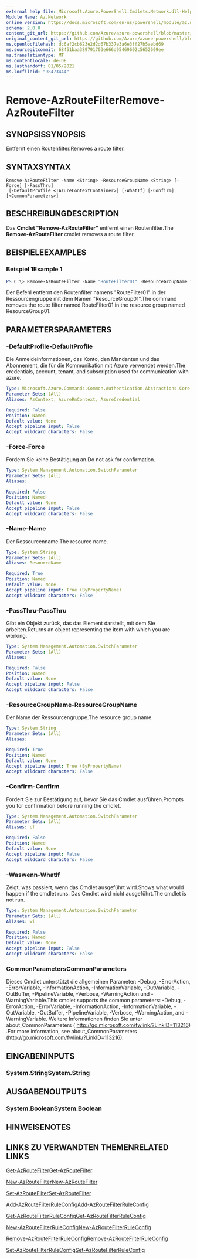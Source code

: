 ```yaml
---
external help file: Microsoft.Azure.PowerShell.Cmdlets.Network.dll-Help.xml
Module Name: Az.Network
online version: https://docs.microsoft.com/en-us/powershell/module/az.network/remove-azroutefilter
schema: 2.0.0
content_git_url: https://github.com/Azure/azure-powershell/blob/master/src/Network/Network/help/Remove-AzRouteFilter.md
original_content_git_url: https://github.com/Azure/azure-powershell/blob/master/src/Network/Network/help/Remove-AzRouteFilter.md
ms.openlocfilehash: dc6af2cb623e2d2d67b337e3a6e3ff27b5aebd69
ms.sourcegitcommit: 68451baa389791703e666d95469602c5652609ee
ms.translationtype: MT
ms.contentlocale: de-DE
ms.lasthandoff: 01/05/2021
ms.locfileid: "98473444"
---
```

# <span data-ttu-id="b24bf-101">Remove-AzRouteFilter</span><span class="sxs-lookup"><span data-stu-id="b24bf-101">Remove-AzRouteFilter</span></span>

## <span data-ttu-id="b24bf-102">SYNOPSIS</span><span class="sxs-lookup"><span data-stu-id="b24bf-102">SYNOPSIS</span></span>
<span data-ttu-id="b24bf-103">Entfernt einen Routenfilter.</span><span class="sxs-lookup"><span data-stu-id="b24bf-103">Removes a route filter.</span></span>

## <span data-ttu-id="b24bf-104">SYNTAX</span><span class="sxs-lookup"><span data-stu-id="b24bf-104">SYNTAX</span></span>

```
Remove-AzRouteFilter -Name <String> -ResourceGroupName <String> [-Force] [-PassThru]
 [-DefaultProfile <IAzureContextContainer>] [-WhatIf] [-Confirm] [<CommonParameters>]
```

## <span data-ttu-id="b24bf-105">BESCHREIBUNG</span><span class="sxs-lookup"><span data-stu-id="b24bf-105">DESCRIPTION</span></span>
<span data-ttu-id="b24bf-106">Das **Cmdlet "Remove-AzRouteFilter"** entfernt einen Routenfilter.</span><span class="sxs-lookup"><span data-stu-id="b24bf-106">The **Remove-AzRouteFilter** cmdlet removes a route filter.</span></span>

## <span data-ttu-id="b24bf-107">BEISPIELE</span><span class="sxs-lookup"><span data-stu-id="b24bf-107">EXAMPLES</span></span>

### <span data-ttu-id="b24bf-108">Beispiel 1</span><span class="sxs-lookup"><span data-stu-id="b24bf-108">Example 1</span></span>
```powershell
PS C:\> Remove-AzRouteFilter -Name "RouteFilter01" -ResourceGroupName "ResourceGroup01"
```

<span data-ttu-id="b24bf-109">Der Befehl entfernt den Routenfilter namens "RouteFilter01" in der Ressourcengruppe mit dem Namen "ResourceGroup01".</span><span class="sxs-lookup"><span data-stu-id="b24bf-109">The command removes the route filter named RouteFilter01 in the resource group named ResourceGroup01.</span></span>

## <span data-ttu-id="b24bf-110">PARAMETERS</span><span class="sxs-lookup"><span data-stu-id="b24bf-110">PARAMETERS</span></span>

### <span data-ttu-id="b24bf-111">-DefaultProfile</span><span class="sxs-lookup"><span data-stu-id="b24bf-111">-DefaultProfile</span></span>
<span data-ttu-id="b24bf-112">Die Anmeldeinformationen, das Konto, den Mandanten und das Abonnement, die für die Kommunikation mit Azure verwendet werden.</span><span class="sxs-lookup"><span data-stu-id="b24bf-112">The credentials, account, tenant, and subscription used for communication with azure.</span></span>

```yaml
Type: Microsoft.Azure.Commands.Common.Authentication.Abstractions.Core.IAzureContextContainer
Parameter Sets: (All)
Aliases: AzContext, AzureRmContext, AzureCredential

Required: False
Position: Named
Default value: None
Accept pipeline input: False
Accept wildcard characters: False
```

### <span data-ttu-id="b24bf-113">-Force</span><span class="sxs-lookup"><span data-stu-id="b24bf-113">-Force</span></span>
<span data-ttu-id="b24bf-114">Fordern Sie keine Bestätigung an.</span><span class="sxs-lookup"><span data-stu-id="b24bf-114">Do not ask for confirmation.</span></span>

```yaml
Type: System.Management.Automation.SwitchParameter
Parameter Sets: (All)
Aliases:

Required: False
Position: Named
Default value: None
Accept pipeline input: False
Accept wildcard characters: False
```

### <span data-ttu-id="b24bf-115">-Name</span><span class="sxs-lookup"><span data-stu-id="b24bf-115">-Name</span></span>
<span data-ttu-id="b24bf-116">Der Ressourcenname.</span><span class="sxs-lookup"><span data-stu-id="b24bf-116">The resource name.</span></span>

```yaml
Type: System.String
Parameter Sets: (All)
Aliases: ResourceName

Required: True
Position: Named
Default value: None
Accept pipeline input: True (ByPropertyName)
Accept wildcard characters: False
```

### <span data-ttu-id="b24bf-117">-PassThru</span><span class="sxs-lookup"><span data-stu-id="b24bf-117">-PassThru</span></span>
<span data-ttu-id="b24bf-118">Gibt ein Objekt zurück, das das Element darstellt, mit dem Sie arbeiten.</span><span class="sxs-lookup"><span data-stu-id="b24bf-118">Returns an object representing the item with which you are working.</span></span>

```yaml
Type: System.Management.Automation.SwitchParameter
Parameter Sets: (All)
Aliases:

Required: False
Position: Named
Default value: None
Accept pipeline input: False
Accept wildcard characters: False
```

### <span data-ttu-id="b24bf-119">-ResourceGroupName</span><span class="sxs-lookup"><span data-stu-id="b24bf-119">-ResourceGroupName</span></span>
<span data-ttu-id="b24bf-120">Der Name der Ressourcengruppe.</span><span class="sxs-lookup"><span data-stu-id="b24bf-120">The resource group name.</span></span>

```yaml
Type: System.String
Parameter Sets: (All)
Aliases:

Required: True
Position: Named
Default value: None
Accept pipeline input: True (ByPropertyName)
Accept wildcard characters: False
```

### <span data-ttu-id="b24bf-121">-Confirm</span><span class="sxs-lookup"><span data-stu-id="b24bf-121">-Confirm</span></span>
<span data-ttu-id="b24bf-122">Fordert Sie zur Bestätigung auf, bevor Sie das Cmdlet ausführen.</span><span class="sxs-lookup"><span data-stu-id="b24bf-122">Prompts you for confirmation before running the cmdlet.</span></span>

```yaml
Type: System.Management.Automation.SwitchParameter
Parameter Sets: (All)
Aliases: cf

Required: False
Position: Named
Default value: None
Accept pipeline input: False
Accept wildcard characters: False
```

### <span data-ttu-id="b24bf-123">-Waswenn</span><span class="sxs-lookup"><span data-stu-id="b24bf-123">-WhatIf</span></span>
<span data-ttu-id="b24bf-124">Zeigt, was passiert, wenn das Cmdlet ausgeführt wird.</span><span class="sxs-lookup"><span data-stu-id="b24bf-124">Shows what would happen if the cmdlet runs.</span></span>
<span data-ttu-id="b24bf-125">Das Cmdlet wird nicht ausgeführt.</span><span class="sxs-lookup"><span data-stu-id="b24bf-125">The cmdlet is not run.</span></span>

```yaml
Type: System.Management.Automation.SwitchParameter
Parameter Sets: (All)
Aliases: wi

Required: False
Position: Named
Default value: None
Accept pipeline input: False
Accept wildcard characters: False
```

### <span data-ttu-id="b24bf-126">CommonParameters</span><span class="sxs-lookup"><span data-stu-id="b24bf-126">CommonParameters</span></span>
<span data-ttu-id="b24bf-127">Dieses Cmdlet unterstützt die allgemeinen Parameter: -Debug, -ErrorAction, -ErrorVariable, -InformationAction, -InformationVariable, -OutVariable, -OutBuffer, -PipelineVariable, -Verbose, -WarningAction und -WarningVariable.</span><span class="sxs-lookup"><span data-stu-id="b24bf-127">This cmdlet supports the common parameters: -Debug, -ErrorAction, -ErrorVariable, -InformationAction, -InformationVariable, -OutVariable, -OutBuffer, -PipelineVariable, -Verbose, -WarningAction, and -WarningVariable.</span></span> <span data-ttu-id="b24bf-128">Weitere Informationen finden Sie unter about_CommonParameters ( http://go.microsoft.com/fwlink/?LinkID=113216) .</span><span class="sxs-lookup"><span data-stu-id="b24bf-128">For more information, see about_CommonParameters (http://go.microsoft.com/fwlink/?LinkID=113216).</span></span>

## <span data-ttu-id="b24bf-129">EINGABEN</span><span class="sxs-lookup"><span data-stu-id="b24bf-129">INPUTS</span></span>

### <span data-ttu-id="b24bf-130">System.String</span><span class="sxs-lookup"><span data-stu-id="b24bf-130">System.String</span></span>

## <span data-ttu-id="b24bf-131">AUSGABEN</span><span class="sxs-lookup"><span data-stu-id="b24bf-131">OUTPUTS</span></span>

### <span data-ttu-id="b24bf-132">System.Boolean</span><span class="sxs-lookup"><span data-stu-id="b24bf-132">System.Boolean</span></span>

## <span data-ttu-id="b24bf-133">HINWEISE</span><span class="sxs-lookup"><span data-stu-id="b24bf-133">NOTES</span></span>

## <span data-ttu-id="b24bf-134">LINKS ZU VERWANDTEN THEMEN</span><span class="sxs-lookup"><span data-stu-id="b24bf-134">RELATED LINKS</span></span>

[<span data-ttu-id="b24bf-135">Get-AzRouteFilter</span><span class="sxs-lookup"><span data-stu-id="b24bf-135">Get-AzRouteFilter</span></span>](./Get-AzRouteFilter.md)

[<span data-ttu-id="b24bf-136">New-AzRouteFilter</span><span class="sxs-lookup"><span data-stu-id="b24bf-136">New-AzRouteFilter</span></span>](./New-AzRouteFilter.md)

[<span data-ttu-id="b24bf-137">Set-AzRouteFilter</span><span class="sxs-lookup"><span data-stu-id="b24bf-137">Set-AzRouteFilter</span></span>](./Set-AzRouteFilter.md)

[<span data-ttu-id="b24bf-138">Add-AzRouteFilterRuleConfig</span><span class="sxs-lookup"><span data-stu-id="b24bf-138">Add-AzRouteFilterRuleConfig</span></span>](./Add-AzRouteFilterRuleConfig.md)

[<span data-ttu-id="b24bf-139">Get-AzRouteFilterRuleConfig</span><span class="sxs-lookup"><span data-stu-id="b24bf-139">Get-AzRouteFilterRuleConfig</span></span>](./Get-AzRouteFilterRuleConfig.md)

[<span data-ttu-id="b24bf-140">New-AzRouteFilterRuleConfig</span><span class="sxs-lookup"><span data-stu-id="b24bf-140">New-AzRouteFilterRuleConfig</span></span>](./New-AzRouteFilterRuleConfig.md)

[<span data-ttu-id="b24bf-141">Remove-AzRouteFilterRuleConfig</span><span class="sxs-lookup"><span data-stu-id="b24bf-141">Remove-AzRouteFilterRuleConfig</span></span>](./Remove-AzRouteFilterRuleConfig.md)

[<span data-ttu-id="b24bf-142">Set-AzRouteFilterRuleConfig</span><span class="sxs-lookup"><span data-stu-id="b24bf-142">Set-AzRouteFilterRuleConfig</span></span>](./Set-AzRouteFilterRuleConfig.md)
